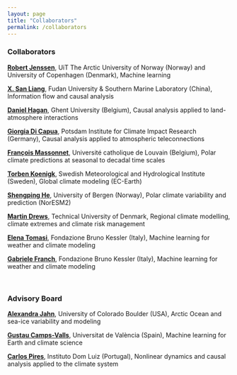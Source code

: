 ```yaml
---
layout: page
title: "Collaborators"
permalink: /collaborators
---
```


### Collaborators

[**Robert Jenssen**](https://en.uit.no/ansatte/person?p_document_id=41060), UiT The Arctic University of Norway (Norway) and University of Copenhagen (Denmark), Machine learning

[**X. San Liang**](https://aos.fudan.edu.cn/44/ae/c14809a410798/page.htm), Fudan University & Southern Marine Laboratory (China), Information flow and causal analysis

[**Daniel Hagan**](https://www.ugent.be/bw/environment/en/research/h-cel/staff/daniel-hagan.htm), Ghent University (Belgium), Causal analysis applied to land-atmosphere interactions

[**Giorgia Di Capua**](https://www.pik-potsdam.de/members/dicapua), Potsdam Institute for Climate Impact Research (Germany), Causal analysis applied to atmospheric teleconnections

[**François Massonnet**](https://www.elic.ucl.ac.be/index.php?id=73), Université catholique de Louvain (Belgium), Polar climate predictions at seasonal to decadal time scales

[**Torben Koenigk**](https://www.smhi.se/en/research/research-units/climate-research-at-the-rossby-centre/contact-us-at-the-rossby-centre/torben-koenigk), Swedish Meteorological and Hydrological Institute (Sweden), Global climate modeling (EC-Earth)

[**Shengping He**](https://www4.uib.no/en/find-employees/Shengping.He), University of Bergen (Norway), Polar climate variability and prediction (NorESM2)

[**Martin Drews**](https://orbit.dtu.dk/en/persons/martin-drews), Technical University of Denmark, Regional climate modelling, climate extremes and climate risk management

[**Elena Tomasi**](https://magazine.fbk.eu/en/spotlight/elena-tomasi/), Fondazione Bruno Kessler (Italy), Machine learning for weather and climate modeling

[**Gabriele Franch**](https://magazine.fbk.eu/en/spotlight/gabriele-franch-2/), Fondazione Bruno Kessler (Italy), Machine learning for weather and climate modeling

&ensp;

### Advisory Board

[**Alexandra Jahn**](https://www.colorado.edu/instaar/alexandra-jahn), University of Colorado Boulder (USA), Arctic Ocean and sea-ice variability and modeling

[**Gustau Camps-Valls**](https://www.uv.es/gcamps/), Universitat de València (Spain), Machine learning for Earth and climate science

[**Carlos Pires**](https://idl.ciencias.ulisboa.pt/carlos-a-leitao-pires), Instituto Dom Luiz (Portugal), Nonlinear dynamics and causal analysis applied to the climate system
